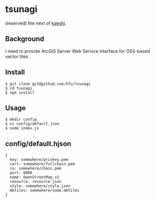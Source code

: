 # tsunagi
(reserved) the next of [kaeshi](https://github.com/hfu/kaeshi). 

## Background
I need to provide ArcGIS Server Web Service interface for OSS-based vector tiles.

## Install
```console
$ git clone git@github.com:hfu/tsunagi
$ cd tsunagi
$ npm install
```

## Usage
```console
$ mkdir config
$ vi config/default.json
$ node index.js
```
## config/default.hjson
```
{
  key: somewhere/privkey.pem
  cert: somewhere/fullchain.pem
  ca: somewhere/chain.pem
  port: 8808
  name: OpenStreetMap_v2
  resource: resource.json
  style: somewhere/style.json
  mbtiles: somewhere/some.mbtiles
}
```
